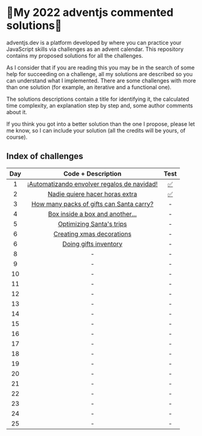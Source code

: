 # 🎄My 2022 adventjs commented solutions🎄

adventjs.dev is a platform developed by  where you can practice your JavaScript skills via challenges as an advent calendar. This repository contains my proposed solutions for all the challenges.

As I consider that if you are reading this you may be in the search of some help for succeeding on a challenge, all my solutions are described so you can understand what I implemented. There are some challenges with more than one solution (for example, an iterative and a functional one).

The solutions descriptions contain a title for identifying it, the calculated time complexity, an explanation step by step and, some author comments about it.

If you think you got into a better solution than the one I propose, please let me know, so I can include your solution (all the credits will be yours, of course).

## Index of challenges


|  Day  |                                                    Code + Description                                                     |                                       Test                                       |
| :---: | :-----------------------------------------------------------------------------------------------------------------------: | :------------------------------------------------------------------------------: |
|   1   | [¡Automatizando envolver regalos de navidad!](https://github.com/arialdev/adventjs/blob/main/src/2022/exercices/day01.js) | [✅](https://github.com/arialdev/adventjs/blob/main/src/2022/tests/day01.test.js) |
|   2   |       [Nadie quiere hacer horas extra](https://github.com/arialdev/adventjs/blob/main/src/2022/exercices/day02.js)        | [✅](https://github.com/arialdev/adventjs/blob/main/src/2022/tests/day02.test.js) | - |
|   3   |  [How many packs of gifts can Santa carry?](https://github.com/arialdev/adventjs/blob/main/src/2022/exercices/day03.js)   |                                        -                                         |
|   4   |       [Box inside a box and another...](https://github.com/arialdev/adventjs/blob/main/src/2022/exercices/day04.js)       |                                        -                                         |
|   5   |          [Optimizing Santa's trips](https://github.com/arialdev/adventjs/blob/main/src/2022/exercices/day05.js)           |                                        -                                         |
|   6   |          [Creating xmas decorations](https://github.com/arialdev/adventjs/blob/main/src/2022/exercices/day06.js)          |                                        -                                         |
|   6   |            [Doing gifts inventory](https://github.com/arialdev/adventjs/blob/main/src/2022/exercices/day07.js)            |                                        -                                         |
|   8   |                                                             -                                                             |                                        -                                         |
|   9   |                                                             -                                                             |                                        -                                         |
|  10   |                                                             -                                                             |                                        -                                         |
|  11   |                                                             -                                                             |                                        -                                         |
|  12   |                                                             -                                                             |                                        -                                         |
|  13   |                                                             -                                                             |                                        -                                         |
|  14   |                                                             -                                                             |                                        -                                         |
|  15   |                                                             -                                                             |                                        -                                         |
|  16   |                                                             -                                                             |                                        -                                         |
|  17   |                                                             -                                                             |                                        -                                         |
|  18   |                                                             -                                                             |                                        -                                         |
|  19   |                                                             -                                                             |                                        -                                         |
|  20   |                                                             -                                                             |                                        -                                         |
|  21   |                                                             -                                                             |                                        -                                         |
|  22   |                                                             -                                                             |                                        -                                         |
|  23   |                                                             -                                                             |                                        -                                         |
|  24   |                                                             -                                                             |                                        -                                         |
|  25   |                                                             -                                                             |                                        -                                         |
